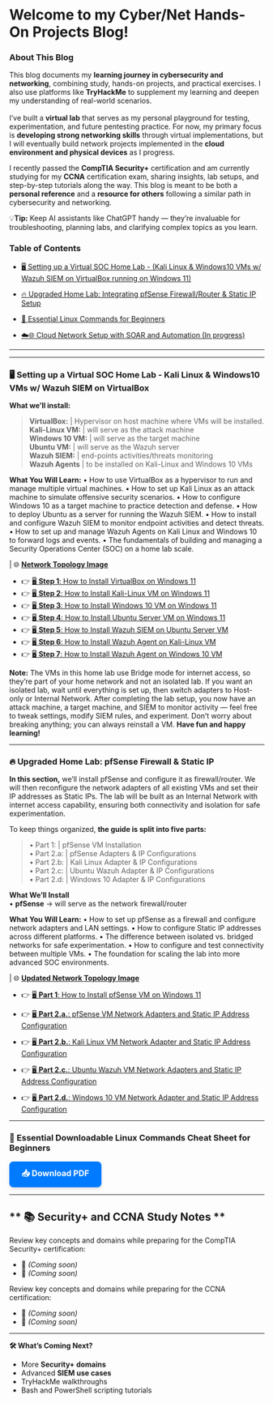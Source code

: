 ﻿# **Welcome to my Cyber/Net Hands-On Projects Blog!**<br>
### **About This Blog**
This blog documents my **learning journey in cybersecurity and networking**, combining study, hands-on projects, and practical exercises. I also use platforms like **TryHackMe** to supplement my learning and deepen my understanding of real-world scenarios.<br>
<br>
I’ve built a **virtual lab** that serves as my personal playground for testing, experimentation, and future pentesting practice. For now, my primary focus is **developing strong networking skills** through virtual implementations, but I will eventually build network projects implemented in the **cloud environment and physical devices** as I progress.<br>

I recently passed the **CompTIA Security+** certification and am currently studying for my **CCNA** certification exam, sharing insights, lab setups, and step-by-step tutorials along the way. This blog is meant to be both a **personal reference** and a **resource for others** following a similar path in cybersecurity and networking.<br>

💡**Tip:** Keep AI assistants like ChatGPT handy — they’re invaluable for troubleshooting, planning labs, and clarifying complex topics as you learn.

### Table of Contents

- [🖥️ Setting up a Virtual SOC Home Lab - (Kali Linux & Windows10 VMs w/ Wazuh SIEM on VirtualBox running on Windows 11)](#virtual-soc-home-lab)

- [🔥 Upgraded Home Lab: Integrating pfSense Firewall/Router & Static IP Setup](#upgraded-home-lab)

- [🐧 Essential Linux Commands for Beginners](#linux-commands)

- [☁️🌐 Cloud Network Setup with SOAR and Automation (In progress)]()

---
---

<h3 id="virtual-soc-home-lab">🖥️ Setting up a Virtual SOC Home Lab - Kali Linux & Windows10 VMs w/ Wazuh SIEM on VirtualBox</h3>

<!--## 🖥️ Setting up a Virtual SOC Home Lab -->

**What we’ll install:**

> **VirtualBox:**		| Hypervisor on host machine where VMs will be installed.<br>
> **Kali-Linux VM:**	| will serve as the attack machine<br>
> **Windows 10 VM:**	| will serve as the target machine<br>
> **Ubuntu VM:**		| will serve as the Wazuh server<br>
> **Wazuh SIEM:**		| end-points activities/threats monitoring<br> 
> **Wazuh Agents** 	| to be installed on Kali-Linux and Windows 10 VMs<br>

**What You Will Learn:**
• How to use VirtualBox as a hypervisor to run and manage multiple virtual machines.
• How to set up Kali Linux as an attack machine to simulate offensive security scenarios.
• How to configure Windows 10 as a target machine to practice detection and defense.
• How to deploy Ubuntu as a server for running the Wazuh SIEM.
• How to install and configure Wazuh SIEM to monitor endpoint activities and detect threats.
• How to set up and manage Wazuh Agents on Kali Linux and Windows 10 to forward logs and events.
• The fundamentals of building and managing a Security Operations Center (SOC) on a home lab scale.

|	 🌐 [**Network Topology Image**](/images/0/lab-image1.png)

- 👉 [🖥️ **Step 1**: How to Install VirtualBox on Windows 11](topic-pages/1VBox_page.md)
- 👉 [🖥️ **Step 2**: How to Install Kali-Linux VM on Windows 11](topic-pages/2KaliVM_page.md)
- 👉 [🖥️ **Step 3**: How to Install Windows 10 VM on Windows 11](topic-pages/3WinVM_page.md)
- 👉 [🖥️ **Step 4**: How to Install Ubuntu Server VM on Windows 11](topic-pages/4UbuntuServerVM_page.md)
- 👉 [🖥️ **Step 5**: How to Install Wazuh SIEM on Ubuntu Server VM](topic-pages/5Wazuh_page.md)
- 👉 [🖥️ **Step 6**: How to Install Wazuh Agent on Kali-Linux VM](topic-pages/6KaliAgent_page.md)
- 👉 [🖥️ **Step 7**: How to Install Wazuh Agent on Windows 10 VM](topic-pages/7WinAgent_page.md)

**Note:** The VMs in this home lab use Bridge mode for internet access, so they’re part of your 
       home network and not an isolated lab. If you want an isolated lab, wait until everything is set up, 
       then switch adapters to Host-only or Internal Network. After completing the lab setup, you now have 
 an attack machine, a target machine, and SIEM to monitor activity — feel free to tweak settings, 
 modify SIEM rules, and experiment. Don’t worry about breaking anything; you can always reinstall a VM. 
       **Have fun and happy learning!**

---
<h3 id="upgraded-home-lab">🔥 Upgraded Home Lab: pfSense Firewall & Static IP</h3>

<!-- ## 🔥 Upgraded Home Lab: pfSense Firewall & Static IP -->

**In this section,** we’ll install pfSense and configure it as firewall/router. We will then 
reconfigure the network adapters of all existing VMs and set their IP addresses as Static IPs. 
The lab will be built as an Internal Network with internet access capability, ensuring both 
connectivity and isolation for safe experimentation.<br>

To keep things organized, **the guide is split into five parts:**<br>
> • Part 1:		| pfSense VM Installation<br>
> • Part 2.a: 	| pfSense Adapters & IP Configurations<br>
> • Part 2.b: 	| Kali Linux Adapter & IP Configurations<br>
> • Part 2.c: 	| Ubuntu Wazuh Adapter & IP Configurations<br>
> • Part 2.d:	| Windows 10 Adapter & IP Configurations<br>

**What We’ll Install**<br>
• **pfSense** → will serve as the network firewall/router<br>

**What You Will Learn:**
• How to set up pfSense as a firewall and configure network adapters and LAN settings.
• How to configure Static IP addresses across different platforms.
• The difference between isolated vs. bridged networks for safe experimentation.
• How to configure and test connectivity between multiple VMs.
• The foundation for scaling the lab into more advanced SOC environments.<br>

|	 🌐 [**Updated Network Topology Image**](/images/0/lab-image2.png)

- 👉 [🖥️ **Part 1**: How to Install pfSense VM on Windows 11](topic-pages/8pfsense-install.md)

- 👉 [🖥️ **Part 2.a.**: pfSense VM Network Adapters and Static IP Address Configuration ](topic-pages/9pf1.md)
- 👉 [🖥️ **Part 2.b.**: Kali Linux VM Network Adapter and Static IP Address Configuration ](topic-pages/10kali2.md)
- 👉 [🖥️ **Part 2.c.**: Ubuntu Wazuh VM Network Adapters and Static IP Address Configuration ](topic-pages/11w3.md)
- 👉 [🖥️ **Part 2.d.**: Windows 10 VM Network Adapter and Static IP Address Configuration ](topic-pages/12win4.md)


---
<h3 id="linux-commands">🐧 Essential Downloadable Linux Commands Cheat Sheet for Beginners</h3>

<a href="../downloadables/linux-commands.pdf" 
   download="linux-commands.pdf"
   type="application/pdf"
   style="display:inline-block;
          padding:12px 24px;
          font-size:16px;
          font-weight:bold;
          color:#fff;
          background-color:#007BFF;
          text-decoration:none;
          border-radius:8px;
          box-shadow:0 4px 6px rgba(0,0,0,0.1);
          transition:background-color 0.3s ease;">
   📥 Download PDF
</a>

<!-- ## 🐧 Essential Linux Commands for Beginners 

- 👉 [🖥️ **Download Cheat Sheet Here (useful for practicing your Linux skills)](/downloadables/) -->

---
## ** 📚 Security+ and CCNA Study Notes  **
Review key concepts and domains while preparing for the CompTIA Security+ certification:

- 📘 *(Coming soon)*
- 📘 *(Coming soon)*

Review key concepts and domains while preparing for the CCNA certification:

- 📘 *(Coming soon)*
- 📘 *(Coming soon)*

---

**🛠️ What’s Coming Next?**

- More **Security+ domains**
- Advanced **SIEM use cases**
- TryHackMe walkthroughs
- Bash and PowerShell scripting tutorials
